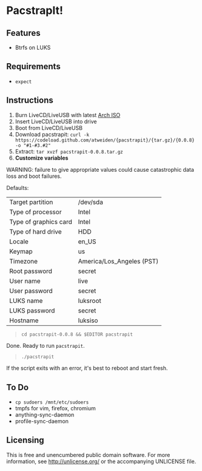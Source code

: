 PacstrapIt!
===========

Features
--------

- Btrfs on LUKS


Requirements
------------

- `expect`


Instructions
------------

1. Burn LiveCD/LiveUSB with latest [Arch ISO](https://www.archlinux.org/download/)
2. Insert LiveCD/LiveUSB into drive
3. Boot from LiveCD/LiveUSB
4. Download pacstrapit: `curl -k https://codeload.github.com/atweiden/{pacstrapit}/{tar.gz}/{0.0.8} -o "#1-#3.#2"`
5. Extract: `tar xvzf pacstrapit-0.0.8.tar.gz`
6. **Customize variables**

WARNING: failure to give appropriate values could cause catastrophic
data loss and boot failures.

Defaults:

<table>
<tr><td>Target partition</td><td>/dev/sda</td><tr>
<tr><td>Type of processor</td><td>Intel</td><tr>
<tr><td>Type of graphics card</td><td>Intel</td><tr>
<tr><td>Type of hard drive</td><td>HDD</td><tr>
<tr><td>Locale</td><td>en_US</td><tr>
<tr><td>Keymap</td><td>us</td><tr>
<tr><td>Timezone</td><td>America/Los_Angeles (PST)</td><tr>
<tr><td>Root password</td><td>secret</td><tr>
<tr><td>User name</td><td>live</td><tr>
<tr><td>User password</td><td>secret</td><tr>
<tr><td>LUKS name</td><td>luksroot</td><tr>
<tr><td>LUKS password</td><td>secret</td><tr>
<tr><td>Hostname</td><td>luksiso</td><tr>
</table>

> `cd pacstrapit-0.0.8 && $EDITOR pacstrapit`

Done. Ready to run `pacstrapit`.

> `./pacstrapit`

If the script exits with an error, it's best to reboot and start fresh.


To Do
-----

- `cp sudoers /mnt/etc/sudoers`
- tmpfs for vim, firefox, chromium
- anything-sync-daemon
- profile-sync-daemon

Licensing
---------

This is free and unencumbered public domain software. For more
information, see http://unlicense.org/ or the accompanying UNLICENSE file.
